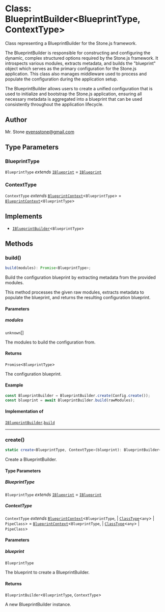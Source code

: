 # Class: BlueprintBuilder\<BlueprintType, ContextType\>

Class representing a BlueprintBuilder for the Stone.js framework.

The BlueprintBuilder is responsible for constructing and configuring the dynamic, complex structured options required by the Stone.js framework.
It introspects various modules, extracts metadata, and builds the "blueprint" object which serves as the primary configuration for the Stone.js application.
This class also manages middleware used to process and populate the configuration during the application setup.

The BlueprintBuilder allows users to create a unified configuration that is used to initialize and bootstrap the Stone.js application,
ensuring all necessary metadata is aggregated into a blueprint that can be used consistently throughout the application lifecycle.

## Author

Mr. Stone <evensstone@gmail.com>

## Type Parameters

### BlueprintType

`BlueprintType` *extends* [`IBlueprint`](../../../declarations/type-aliases/IBlueprint.md) = [`IBlueprint`](../../../declarations/type-aliases/IBlueprint.md)

### ContextType

`ContextType` *extends* [`BlueprintContext`](../../../declarations/interfaces/BlueprintContext.md)\<`BlueprintType`\> = [`BlueprintContext`](../../../declarations/interfaces/BlueprintContext.md)\<`BlueprintType`\>

## Implements

- [`IBlueprintBuilder`](../../../declarations/interfaces/IBlueprintBuilder.md)\<`BlueprintType`\>

## Methods

### build()

```ts
build(modules): Promise<BlueprintType>;
```

Build the configuration blueprint by extracting metadata from the provided modules.

This method processes the given raw modules, extracts metadata to populate the blueprint,
and returns the resulting configuration blueprint.

#### Parameters

##### modules

`unknown`[]

The modules to build the configuration from.

#### Returns

`Promise`\<`BlueprintType`\>

The configuration blueprint.

#### Example

```typescript
const BlueprintBuilder = BlueprintBuilder.create(Config.create());
const blueprint = await BlueprintBuilder.build(rawModules);
```

#### Implementation of

[`IBlueprintBuilder`](../../../declarations/interfaces/IBlueprintBuilder.md).[`build`](../../../declarations/interfaces/IBlueprintBuilder.md#build)

***

### create()

```ts
static create<BlueprintType, ContextType>(blueprint): BlueprintBuilder<BlueprintType, ContextType>;
```

Create a BlueprintBuilder.

#### Type Parameters

##### BlueprintType

`BlueprintType` *extends* [`IBlueprint`](../../../declarations/type-aliases/IBlueprint.md) = [`IBlueprint`](../../../declarations/type-aliases/IBlueprint.md)

##### ContextType

`ContextType` *extends* [`BlueprintContext`](../../../declarations/interfaces/BlueprintContext.md)\<`BlueprintType`, 
  \| [`ClassType`](../../../declarations/type-aliases/ClassType.md)\<`any`\>
  \| `PipeClass`\> = [`BlueprintContext`](../../../declarations/interfaces/BlueprintContext.md)\<`BlueprintType`, 
  \| [`ClassType`](../../../declarations/type-aliases/ClassType.md)\<`any`\>
  \| `PipeClass`\>

#### Parameters

##### blueprint

`BlueprintType`

The blueprint to create a BlueprintBuilder.

#### Returns

`BlueprintBuilder`\<`BlueprintType`, `ContextType`\>

A new BlueprintBuilder instance.
